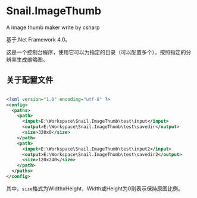 # Snail.ImageThumb
A image thumb maker write by csharp

基于.Net Framework 4.0。

这是一个控制台程序，使用它可以为指定的目录（可以配置多个），按照指定的分辨率生成缩略图。

## 关于配置文件

```xml

<?xml version="1.0" encoding="utf-8" ?>
<config>
  <paths>
    <path>
      <input>E:\Workspace\Snail.ImageThumb\test\input</input>
      <output>E:\Workspace\Snail.ImageThumb\test\savedir</output>
      <size>320x0</size>
    </path>
    <path>
      <input>E:\Workspace\Snail.ImageThumb\test\input2</input>
      <output>E:\Workspace\Snail.ImageThumb\test\savedir2</output>
      <size>120x240</size>
    </path>
  </paths>
</config>

```

其中，`size`格式为WidthxHeight，Width或Height为0则表示保持原图比例。
